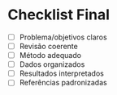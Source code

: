 # Checklist Final
- [ ] Problema/objetivos claros
- [ ] Revisão coerente
- [ ] Método adequado
- [ ] Dados organizados
- [ ] Resultados interpretados
- [ ] Referências padronizadas